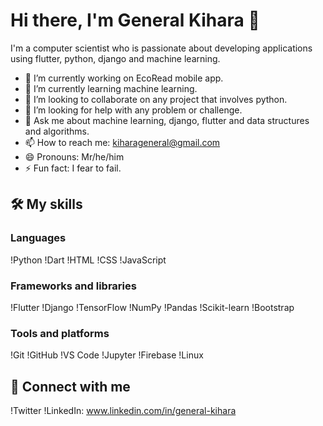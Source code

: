 # Hi there, I'm General Kihara 👋

I'm a computer scientist who is passionate about developing applications using flutter, python, django and machine learning.

- 🔭 I’m currently working on EcoRead mobile app.
- 🌱 I’m currently learning machine learning.
- 👯 I’m looking to collaborate on any project that involves python.
- 🤔 I’m looking for help with any problem or challenge.
- 💬 Ask me about machine learning, django, flutter and data structures and algorithms.
- 📫 How to reach me: kiharageneral@gmail.com
- 😄 Pronouns: Mr/he/him
- ⚡ Fun fact: I fear to fail.

## 🛠️ My skills

### Languages

!Python
!Dart
!HTML
!CSS
!JavaScript

### Frameworks and libraries

!Flutter
!Django
!TensorFlow
!NumPy
!Pandas
!Scikit-learn
!Bootstrap

### Tools and platforms

!Git
!GitHub
!VS Code
!Jupyter
!Firebase
!Linux



## 🤝 Connect with me

!Twitter
!LinkedIn: www.linkedin.com/in/general-kihara
